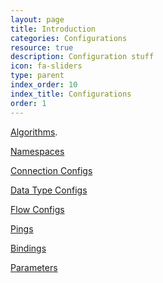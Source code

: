 ```yaml
---
layout: page
title: Introduction
categories: Configurations
resource: true
description: Configuration stuff
icon: fa-sliders
type: parent
index_order: 10
index_title: Configurations
order: 1
---
```


[Algorithms](). 

[Namespaces]()

[Connection Configs]()

[Data Type Configs]()

[Flow Configs]()

[Pings]()

[Bindings]()

[Parameters]()




